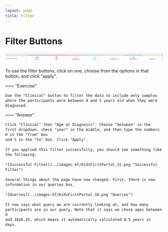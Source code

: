 ```yaml
---
layout: page
title: Filter
---
```


Filter Buttons
==============

![Exploring Data Filters](../images-kf/KidsFirstPortal_14.png "Exploring Data Filters")

To use the filter buttons, click on one, choose from the options in that button, and click "apply".

=== "Exercise"

    Use the "Clinical" button to filter the data to include only samples where the participants were between 0 and 5 years old when they were diagnosed.

=== "Answer"

    Click "Clinical" then "Age at Diagnosis". Choose "between" in the first dropdown, check "year" in the middle, and then type the numbers 0 in the "from" box
    and 5 in the "to" box. Click "Apply".

    If you applied this filter successfully, you should see something like
    the following:

    ![Successful Filter](../images-kf/KidsFirstPortal_15.png "Successful Filter")

    Several things about the page have now changed. First, there is now
    information in our queries box.

    ![Queries](../images-kf/KidsFirstPortal_16.png "Queries")

    It now says what query we are currently looking at, and how many
    participants are in our query. Note that it says we chose ages between 0
    and 1826.25, which means it automatically calculated 0-5 years in days.
